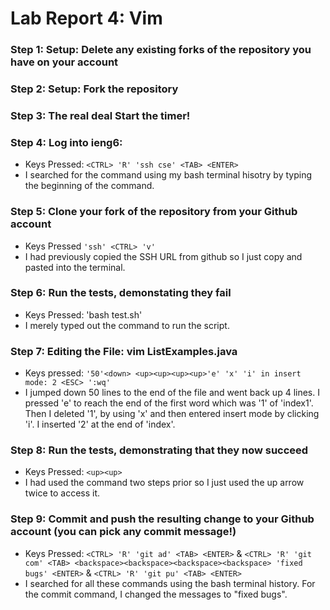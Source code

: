 # Lab Report 4: Vim 

### Step 1: Setup: Delete any existing forks of the repository you have on your account
### Step 2: Setup: Fork the repository
### Step 3: The real deal Start the timer!
### Step 4: Log into ieng6: 
- Keys Pressed: ```<CTRL> 'R' 'ssh cse' <TAB> <ENTER>```
- I searched for the  command using my bash terminal hisotry by typing the beginning of the command. 
### Step 5: Clone your fork of the repository from your Github account 
- Keys Pressed ```'ssh' <CTRL> 'v'```
- I had previously copied the SSH URL from github so I just copy and pasted into the terminal. 

### Step 6: Run the tests, demonstating they fail 
- Keys Pressed: 'bash test.sh'
- I merely typed out the command to run the script. 


### Step 7: Editing the File: vim ListExamples.java 
- Keys pressed: ```'50'<down> <up><up><up><up>'e' 'x' 'i' in insert mode: 2 <ESC> ':wq'```
- I jumped down 50 lines to the end of the file and went back up 4 lines. I pressed 'e' to reach the end of the first word which was '1' of 'index1'. Then I deleted '1', by using 'x' and then entered insert mode by clicking 'i'. I inserted '2' at the end of 'index'.  

### Step 8: Run the tests, demonstrating that they now succeed
- Keys Pressed: ```<up><up>```
- I had used the command two steps prior so I just used the up arrow twice to access it.

### Step 9: Commit and push the resulting change to your Github account (you can pick any commit message!)
- Keys Pressed: ```<CTRL> 'R' 'git ad' <TAB> <ENTER>``` & ```<CTRL> 'R' 'git com' <TAB> <backspace><backspace><backspace><backspace> 'fixed bugs' <ENTER>``` & ```<CTRL> 'R' 'git pu' <TAB> <ENTER>```
- I searched for all these commands using the bash terminal history. For the commit command, I changed the messages to "fixed bugs". 
